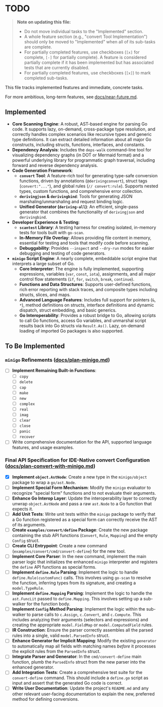 # TODO

> **Note on updating this file:**
> -   Do not move individual tasks to the "Implemented" section.
> -   A whole feature section (e.g., "convert Tool Implementation") should only be moved to "Implemented" when all of its sub-tasks are complete.
> -   For partially completed features, use checkboxes (`[x]` for complete, `[-]` for partially complete). A feature is considered partially complete if it has been implemented but has associated tests that are currently disabled.
> -   For partially completed features, use checkboxes (`[x]`) to mark completed sub-tasks.

This file tracks implemented features and immediate, concrete tasks.

For more ambitious, long-term features, see [docs/near-future.md](./docs/near-future.md).

## Implemented

- **Core Scanning Engine**: A robust, AST-based engine for parsing Go code. It supports lazy, on-demand, cross-package type resolution, and correctly handles complex scenarios like recursive types and generic type definitions. It can extract detailed information about all major Go constructs, including structs, functions, interfaces, and constants.
- **Dependency Analysis**: Includes the `deps-walk` command-line tool for visualizing dependency graphs (in DOT or Mermaid format) and a powerful underlying library for programmatic graph traversal, including forward and reverse dependency analysis.
- **Code Generation Framework**:
    - **`convert` Tool**: A feature-rich tool for generating type-safe conversion functions, driven by annotations (`@derivingconvert`), struct tags (`convert:"..."`), and global rules (`// convert:rule`). Supports nested types, custom functions, and comprehensive error collection.
    - **`derivingjson` & `derivingbind`**: Tools for generating JSON marshaling/unmarshaling and request binding logic.
    - **Unified Generator (`deriving-all`)**: An efficient, single-pass generator that combines the functionality of `derivingjson` and `derivingbind`.
- **Developer Experience & Testing**:
    - **`scantest` Library**: A testing harness for creating isolated, in-memory tests for tools built with `go-scan`.
    - **In-Memory File Overlay**: Allows providing file content in memory, essential for testing and tools that modify code before scanning.
    - **Debuggability**: Provides `--inspect` and `--dry-run` modes for easier debugging and testing of code generators.
- **`minigo` Script Engine**: A nearly complete, embeddable script engine that interprets a large subset of Go.
    - **Core Interpreter**: The engine is fully implemented, supporting expressions, variables (`var`, `const`, `iota`), assignments, and all major control flow statements (`if`, `for`, `switch`, `break`, `continue`).
    - **Functions and Data Structures**: Supports user-defined functions, rich error reporting with stack traces, and composite types including structs, slices, and maps.
    - **Advanced Language Features**: Includes full support for pointers (`&`, `*`), method definitions on structs, interface definitions and dynamic dispatch, struct embedding, and basic generics.
    - **Go Interoperability**: Provides a robust bridge to Go, allowing scripts to call Go functions, access Go variables, and unmarshal script results back into Go structs via `Result.As()`. Lazy, on-demand loading of imported Go packages is also supported.

## To Be Implemented

### `minigo` Refinements ([docs/plan-minigo.md](./docs/plan-minigo.md))
- [ ] **Implement Remaining Built-in Functions**:
    - [ ] `copy`
    - [ ] `delete`
    - [ ] `cap`
    - [ ] `make`
    - [ ] `new`
    - [ ] `complex`
    - [ ] `real`
    - [ ] `imag`
    - [ ] `clear`
    - [ ] `close`
    - [ ] `panic`
    - [ ] `recover`
- [ ] Write comprehensive documentation for the API, supported language features, and usage examples.

### Final API Specification for IDE-Native convert Configuration ([docs/plan-convert-with-minigo.md](./docs/plan-convert-with-minigo.md))
- [x] **Implement `object.AstNode`**: Create a new type in the `minigo/object` package to wrap a `go/ast.Node`.
- [ ] **Implement Special Form Mechanism**: Modify the `minigo` evaluator to recognize "special form" functions and to not evaluate their arguments.
- [ ] **Enhance Go Interop Layer**: Update the interoperability layer to correctly unwrap `object.AstNode` and pass a raw `ast.Node` to a Go function that expects it.
- [ ] **Add Unit Tests**: Write unit tests within the `minigo` package to verify that a Go function registered as a special form can correctly receive the AST of its arguments.
- [ ] **Create `examples/convert/define` Package**: Create the new package containing the stub API functions (`Convert`, `Rule`, `Mapping`) and the empty `Config` struct.
- [ ] **Create CLI Entrypoint**: Create a new command (`examples/convert/cmd/convert-define`) for the new tool.
- [ ] **Implement Core Parser**: In the new command, implement the main parser logic that initializes the enhanced `minigo` interpreter and registers the `define` API functions as special forms.
- [ ] **Implement `define.Rule` Parsing**: Implement the logic to handle `define.Rule(customFunc)` calls. This involves using `go-scan` to resolve the function, inferring types from its signature, and creating a `model.TypeRule`.
- [ ] **Implement `define.Mapping` Parsing**: Implement the logic to handle the `ast.FuncLit` passed to `define.Mapping`. This involves setting up a sub-walker for the function body.
- [ ] **Implement `Config` Method Parsing**: Implement the logic within the sub-walker to parse calls to `c.Assign`, `c.Convert`, and `c.Compute`. This includes analyzing their arguments (selectors and expressions) and creating the appropriate `model.FieldMap` or `model.ComputedField` rules.
- [ ] **IR Construction**: Ensure the parser correctly assembles all the parsed rules into a single, valid `model.ParsedInfo` struct.
- [ ] **Enhance Generator for Implicit Mapping**: Modify the existing `generator` to automatically map all fields with matching names *before* it processes the explicit rules from the `ParsedInfo` struct.
- [ ] **Integrate Parser and Generator**: In the `cmd/convert-define` main function, plumb the `ParsedInfo` struct from the new parser into the enhanced generator.
- [ ] **Add Integration Tests**: Create a comprehensive test suite for the `convert-define` command. This should include a `define.go` script as input and assert that the generated Go code is correct.
- [ ] **Write User Documentation**: Update the project's `README.md` and any other relevant user-facing documentation to explain the new, preferred method for defining conversions.
